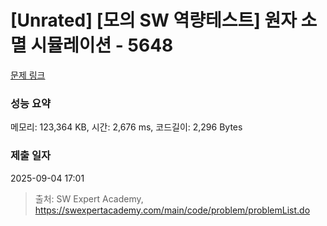 # [Unrated] [모의 SW 역량테스트] 원자 소멸 시뮬레이션 - 5648 

[문제 링크](https://swexpertacademy.com/main/code/problem/problemDetail.do?contestProbId=AWXRFInKex8DFAUo) 

### 성능 요약

메모리: 123,364 KB, 시간: 2,676 ms, 코드길이: 2,296 Bytes

### 제출 일자

2025-09-04 17:01



> 출처: SW Expert Academy, https://swexpertacademy.com/main/code/problem/problemList.do